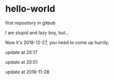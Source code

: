 # hello-world
first repository in gitbub

I am stupid and lazy boy, but...

Now it's 2018-12-27, you need to come up hurrily.


update at 20:17

update at 20:51

update at 2018-11-28
